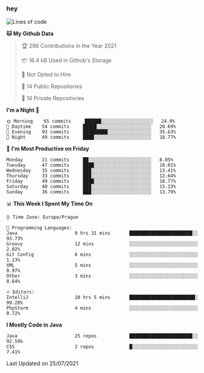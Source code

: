 ### hey

<!--START_SECTION:waka-->
![Lines of code](https://img.shields.io/badge/From%20Hello%20World%20I%27ve%20Written-118860%20lines%20of%20code-blue)

**🐱 My Github Data** 

> 🏆 296 Contributions in the Year 2021
 > 
> 📦 16.4 kB Used in Github's Storage 
 > 
> 🚫 Not Opted to Hire
 > 
> 📜 14 Public Repositories 
 > 
> 🔑 14 Private Repositories  
 > 
**I'm a Night 🦉** 

```text
🌞 Morning    65 commits     ██████░░░░░░░░░░░░░░░░░░░   24.9% 
🌆 Daytime    54 commits     █████░░░░░░░░░░░░░░░░░░░░   20.69% 
🌃 Evening    93 commits     █████████░░░░░░░░░░░░░░░░   35.63% 
🌙 Night      49 commits     ████░░░░░░░░░░░░░░░░░░░░░   18.77%

```
📅 **I'm Most Productive on Friday** 

```text
Monday       21 commits     ██░░░░░░░░░░░░░░░░░░░░░░░   8.05% 
Tuesday      47 commits     ████░░░░░░░░░░░░░░░░░░░░░   18.01% 
Wednesday    35 commits     ███░░░░░░░░░░░░░░░░░░░░░░   13.41% 
Thursday     33 commits     ███░░░░░░░░░░░░░░░░░░░░░░   12.64% 
Friday       49 commits     ████░░░░░░░░░░░░░░░░░░░░░   18.77% 
Saturday     40 commits     ███░░░░░░░░░░░░░░░░░░░░░░   15.33% 
Sunday       36 commits     ███░░░░░░░░░░░░░░░░░░░░░░   13.79%

```


📊 **This Week I Spent My Time On** 

```text
⌚︎ Time Zone: Europe/Prague

💬 Programming Languages: 
Java                     9 hrs 31 mins       ███████████████████████░░   93.73% 
Groovy                   12 mins             ░░░░░░░░░░░░░░░░░░░░░░░░░   2.02% 
Git Config               6 mins              ░░░░░░░░░░░░░░░░░░░░░░░░░   1.13% 
XML                      5 mins              ░░░░░░░░░░░░░░░░░░░░░░░░░   0.97% 
Other                    3 mins              ░░░░░░░░░░░░░░░░░░░░░░░░░   0.64%

🔥 Editors: 
IntelliJ                 10 hrs 5 mins       ████████████████████████░   99.28% 
PhpStorm                 4 mins              ░░░░░░░░░░░░░░░░░░░░░░░░░   0.72%

```

**I Mostly Code in Java** 

```text
Java                     25 repos            ███████████████████████░░   92.59% 
CSS                      2 repos             █░░░░░░░░░░░░░░░░░░░░░░░░   7.41%

```



 Last Updated on 25/07/2021
<!--END_SECTION:waka-->
